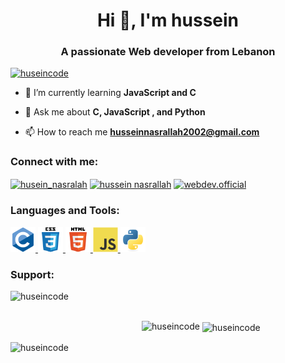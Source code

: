 <h1 align="center">Hi 👋, I'm hussein</h1>
<h3 align="center">A passionate Web developer from Lebanon</h3>



<p align="left"> <a href="https://github.com/ryo-ma/github-profile-trophy"><img src="https://github-profile-trophy.vercel.app/?username=huseincode" alt="huseincode" /></a> </p>

- 🌱 I’m currently learning **JavaScript and C**

- 💬 Ask me about **C, JavaScript , and Python**

- 📫 How to reach me **husseinnasrallah2002@gmail.com**

<h3 align="left">Connect with me:</h3>
<p align="left">
<a href="https://twitter.com/husein_nasralah" target="blank"><img align="center" src="https://raw.githubusercontent.com/rahuldkjain/github-profile-readme-generator/master/src/images/icons/Social/twitter.svg" alt="husein_nasralah" height="30" width="40" /></a>
<a href="https://linkedin.com/in/hussein nasrallah" target="blank"><img align="center" src="https://raw.githubusercontent.com/rahuldkjain/github-profile-readme-generator/master/src/images/icons/Social/linked-in-alt.svg" alt="hussein nasrallah" height="30" width="40" /></a>
<a href="https://instagram.com/webdev.official" target="blank"><img align="center" src="https://raw.githubusercontent.com/rahuldkjain/github-profile-readme-generator/master/src/images/icons/Social/instagram.svg" alt="webdev.official" height="30" width="40" /></a>
</p>

<h3 align="left">Languages and Tools:</h3>
<p align="left"> <a href="https://www.cprogramming.com/" target="_blank" rel="noreferrer"> <img src="https://raw.githubusercontent.com/devicons/devicon/master/icons/c/c-original.svg" alt="c" width="40" height="40"/> </a> <a href="https://www.w3schools.com/css/" target="_blank" rel="noreferrer"> <img src="https://raw.githubusercontent.com/devicons/devicon/master/icons/css3/css3-original-wordmark.svg" alt="css3" width="40" height="40"/> </a> <a href="https://www.w3.org/html/" target="_blank" rel="noreferrer"> <img src="https://raw.githubusercontent.com/devicons/devicon/master/icons/html5/html5-original-wordmark.svg" alt="html5" width="40" height="40"/> </a> <a href="https://developer.mozilla.org/en-US/docs/Web/JavaScript" target="_blank" rel="noreferrer"> <img src="https://raw.githubusercontent.com/devicons/devicon/master/icons/javascript/javascript-original.svg" alt="javascript" width="40" height="40"/> </a> <a href="https://www.python.org" target="_blank" rel="noreferrer"> <img src="https://raw.githubusercontent.com/devicons/devicon/master/icons/python/python-original.svg" alt="python" width="40" height="40"/> </a></p>

<h3 align="left">Support:</h3>
<p><a href="https://www.buymeacoffee.com/huseincode"> <img align="left" src="https://cdn.buymeacoffee.com/buttons/v2/default-yellow.png" height="50" width="210" alt="huseincode" /></a></p><br><br>

<p><img align="left" src="https://github-readme-stats.vercel.app/api/top-langs?username=huseincode&show_icons=true&locale=en&layout=compact" alt="huseincode" /></p>

<p>&nbsp;<img align="center" src="https://github-readme-stats.vercel.app/api?username=huseincode&show_icons=true&locale=en" alt="huseincode" /></p>

<p><img align="center" src="https://github-readme-streak-stats.herokuapp.com/?user=huseincode&" alt="huseincode" /></p>
